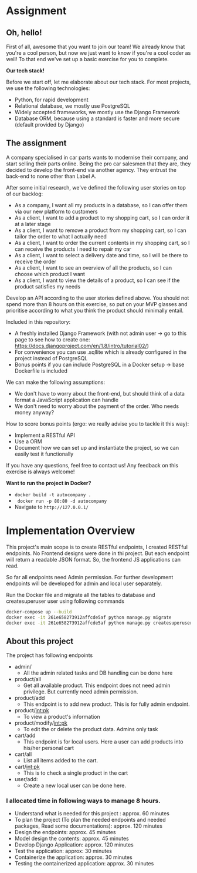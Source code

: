 # Assignment

Oh, hello!
---------
First of all, awesome that you want to join our team! We already know that you're a cool person, but now we just want to know if you're a cool coder as well! To that end we've set up a basic exercise for you to complete.

**Our tech stack!**

Before we start off, let me elaborate about our tech stack. For most projects, we use the following technologies:

* Python, for rapid development
* Relational database, we mostly use PostgreSQL 
* Widely accepted frameworks, we mostly use the Django Framework
* Database ORM, because using a standard is faster and more secure (default provided by Django)

The assignment
---------
A company specialised in car parts wants to modernise their company, and start selling their parts online. Being the pro car salesmen that they are, they decided to develop the front-end via another agency. They entrust the back-end to none other than Label A.

After some initial research, we've defined the following user stories on top of our backlog:

* As a company, I want all my products in a database, so I can offer them via our new platform to customers
* As a client, I want to add a product to my shopping cart, so I can order it at a later stage
* As a client, I want to remove a product from my shopping cart, so I can tailor the order to what I actually need
* As a client, I want to order the current contents in my shopping cart, so I can receive the products I need to repair my car
* As a client, I want to select a delivery date and time, so I will be there to receive the order
* As a client, I want to see an overview of all the products, so I can choose which product I want
* As a client, I want to view the details of a product, so I can see if the product satisfies my needs

Develop an API according to the user stories defined above. You should not spend more than 8 hours on this exercise, so put on your MVP glasses and prioritise according to what you think the product should minimally entail.

Included in this repository:

* A freshly installed Django Framework (with not admin user -> go to this page to see how to create one: https://docs.djangoproject.com/en/1.8/intro/tutorial02/)
* For convenience you can use .sqllite which is already configured in the project instead of PostgreSQL
* Bonus points if you can include PostgreSQL in a Docker setup -> base Dockerfile is included

We can make the following assumptions:

* We don't have to worry about the front-end, but should think of a data format a JavaScript application can handle
* We don't need to worry about the payment of the order. Who needs money anyway?

How to score bonus points (ergo: we really advise you to tackle it this way):

* Implement a RESTful API
* Use a ORM
* Document how we can set up and instantiate the project, so we can easily test it functionally

If you have any questions, feel free to contact us! Any feedback on this exercise is always welcome!


**Want to run the project in Docker?**

- ```docker build -t autocompany .```
- ``` docker run -p 80:80 -d autocompany```
- Navigate to ```http://127.0.0.1/```

 # Implementation Overview

This project's main scope is to create RESTful endpoints, I created RESTful endpoints. No Frontend designs were done in thi project. But each endpoint will return a readable JSON format. So, the frontend JS applications can read.

So far all endpoints need Admin permission. For further development endpoints will be developed for admin and local user separately. 

Run the Docker file and migrate all the tables to database and createsuperuser user using following commands

```bash
docker-compose up --build
docker exec -it 261e658273912affcde5af python manage.py migrate
docker exec -it 261e658273912affcde5af python manage.py createsuperuser
```

## About this project
The project has following endpoints

- admin/
    * All the admin related tasks and DB handling can be done here
- product/all
    * Get all available product. This endpoint does not need admin privilege. But currently need admin permission.
- product/add
    * This endpoint is to add new product. This is for fully admin endpoint.
- product/<int:pk>
    * To view a product's information
- product/modify/<int:pk>
    * To edit the or delete the product data. Admins only task
- cart/add
    * This endpoint is for local users. Here a user can add products into his/her personal cart 
- cart/all
    * List all items added to the cart.
- cart/<int:pk>
    * This is to check a single product in the cart
- user/add:
    * Create a new local user can be done here.

### I allocated time in following ways to manage 8 hours.
- Understand what is needed for this project : approx. 60 minutes
- To plan the project (To plan the needed endpoints and needed packages, Read some documentations): approx. 120 minutes
- Design the endpoints: approx. 45 minutes
- Model design the contents: approx. 45 minutes 
- Develop Django Application: approx. 120 minutes
- Test the application: approx: 30 minutes
- Containerize the application: approx. 30 minutes
- Testing the containerized application: approx. 30 minutes
